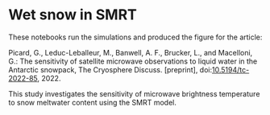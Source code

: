 # Wet snow in SMRT

These notebooks run the simulations and produced the figure for the article:

Picard, G., Leduc-Leballeur, M., Banwell, A. F., Brucker, L., and Macelloni, G.: The sensitivity of satellite microwave observations to liquid water in the Antarctic snowpack, The Cryosphere Discuss. [preprint], doi:[10.5194/tc-2022-85](https://doi.org/10.5194/tc-2022-85), 2022. 


This study investigates the sensitivity of microwave brightness temperature to snow meltwater content using the SMRT model.

